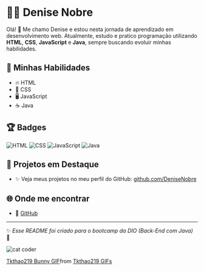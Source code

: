 # 👩‍💻 Denise Nobre

Olá! 👋 Me chamo Denise e estou nesta jornada de aprendizado em desenvolvimento web. Atualmente, estudo e pratico programação utilizando **HTML**, **CSS**, **JavaScript** e **Java**, sempre buscando evoluir minhas habilidades.

## 🚀 Minhas Habilidades
- 🔥 HTML
- 🎨 CSS
- 🖥️ JavaScript
- ☕ Java

## 🏆 Badges
![HTML](https://img.shields.io/badge/HTML-E34F26?style=for-the-badge&logo=html5&logoColor=white)
![CSS](https://img.shields.io/badge/CSS-1572B6?style=for-the-badge&logo=css3&logoColor=white)
![JavaScript](https://img.shields.io/badge/JavaScript-F7DF1E?style=for-the-badge&logo=javascript&logoColor=black)
![Java](https://img.shields.io/badge/Java-ED8B00?style=for-the-badge&logo=java&logoColor=white)

## 🚀 Projetos em Destaque
- ✨ Veja meus projetos no meu perfil do GitHub: [github.com/DeniseNobre](https://github.com/DeniseNobre)

## 🌐 Onde me encontrar
- 💼 [GitHub](https://github.com/DeniseNobre)

---

✨ *Esse README foi criado para o bootcamp da DIO (Back-End com Java)* 💙

![cat coder](https://media.giphy.com/media/JIX9t2j0ZTN9S/giphy.gif)
<div class="tenor-gif-embed" data-postid="21748370" data-share-method="host" data-aspect-ratio="1" data-width="100%"><a href="https://tenor.com/view/tkthao219-bunny-rabbit-gif-21748370">Tkthao219 Bunny GIF</a>from <a href="https://tenor.com/search/tkthao219-gifs">Tkthao219 GIFs</a></div> <script type="text/javascript" async src="https://tenor.com/embed.js"></script>

